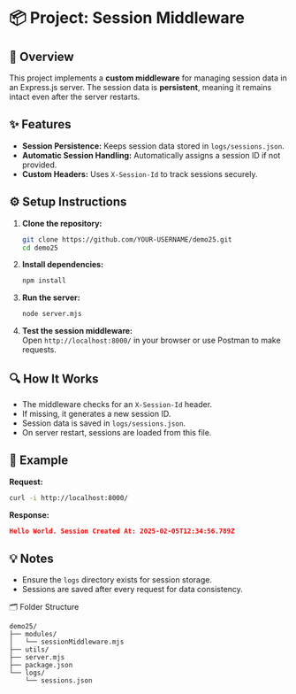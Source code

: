 # 📦 Project: Session Middleware

## 🚀 Overview
This project implements a **custom middleware** for managing session data in an Express.js server. The session data is **persistent**, meaning it remains intact even after the server restarts.

## ✨ Features
- **Session Persistence:** Keeps session data stored in `logs/sessions.json`.
- **Automatic Session Handling:** Automatically assigns a session ID if not provided.
- **Custom Headers:** Uses `X-Session-Id` to track sessions securely.

## ⚙️ Setup Instructions
1. **Clone the repository:**  
   ```bash
   git clone https://github.com/YOUR-USERNAME/demo25.git
   cd demo25
   ```

2. **Install dependencies:**  
   ```bash
   npm install
   ```

3. **Run the server:**  
   ```bash
   node server.mjs
   ```

4. **Test the session middleware:**  
   Open `http://localhost:8000/` in your browser or use Postman to make requests.

## 🔍 How It Works
- The middleware checks for an `X-Session-Id` header.
- If missing, it generates a new session ID.
- Session data is saved in `logs/sessions.json`.
- On server restart, sessions are loaded from this file.

## 🧪 Example
**Request:**
```bash
curl -i http://localhost:8000/
```
**Response:**
```json
Hello World. Session Created At: 2025-02-05T12:34:56.789Z
```

## 💡 Notes
- Ensure the `logs` directory exists for session storage.
- Sessions are saved after every request for data consistency.

🗂️ Folder Structure
```
demo25/
├── modules/
│   └── sessionMiddleware.mjs
├── utils/
├── server.mjs
├── package.json
└── logs/
    └── sessions.json
```


